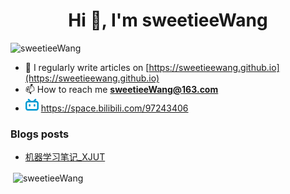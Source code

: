 <h1 align="center">Hi 👋, I'm sweetieeWang</h1>
<p align="left"> <img src="https://komarev.com/ghpvc/?username=sweetieeWang&label=Profile%20views&color=0e75b6&style=flat" alt="sweetieeWang" /> </p>

- 📝 I regularly write articles on [https://sweetieewang.github.io](https://sweetieewang.github.io)
- 📫 How to reach me **sweetieeWang@163.com**
- ![](./bilibili.png) https://space.bilibili.com/97243406

### Blogs posts
<!-- BLOG-POST-LIST:START -->
- [机器学习笔记_XJUT](https://sweetieewang.github.io)
<!-- BLOG-POST-LIST:END -->

<p>&nbsp;<img align="center" src="https://github-readme-stats.vercel.app/api?username=sweetieeWang&show_icons=true&locale=en" alt="sweetieeWang" /></p>
